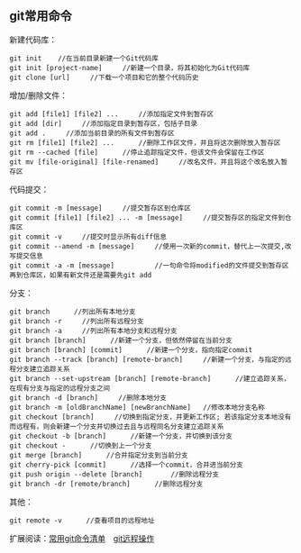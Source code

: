 ## git常用命令 

新建代码库：  
```
git init    //在当前目录新建一个Git代码库  
git init [project-name]     //新建一个目录，将其初始化为Git代码库  
git clone [url]     //下载一个项目和它的整个代码历史  
```
增加/删除文件：  
```
git add [file1] [file2] ...     //添加指定文件到暂存区  
git add [dir]     //添加指定目录到暂存区，包括子目录  
git add .     //添加当前目录的所有文件到暂存区  
git rm [file1] [file2] ...      //删除工作区文件，并且将这次删除放入暂存区  
git rm --cached [file]      //停止追踪指定文件，但该文件会保留在工作区  
git mv [file-original] [file-renamed]     //改名文件，并且将这个改名放入暂存区
```
代码提交：  
```
git commit -m [message]     //提交暂存区到仓库区  
git commit [file1] [file2] ... -m [message]     //提交暂存区的指定文件到仓库区  
git commit -v     //提交时显示所有diff信息  
git commit --amend -m [message]     //使用一次新的commit，替代上一次提交,改写提交信息  
git commit -a -m [message]          //一句命令将modified的文件提交到暂存区再到仓库区，如果有新文件还是需要先git add 
```
分支：
```
git branch      //列出所有本地分支  
git branch -r     //列出所有远程分支  
git branch -a     //列出所有本地分支和远程分支  
git branch [branch]      //新建一个分支，但依然停留在当前分支   
git branch [branch] [commit]      //新建一个分支，指向指定commit  
git branch --track [branch] [remote-branch]     //新建一个分支，与指定的远程分支建立追踪关系  
git branch --set-upstream [branch] [remote-branch]      //建立追踪关系，在现有分支与指定的远程分支之间  
git branch -d [branch]     //删除本地分支  
git branch -m [oldBranchName] [newBranchName]   //修改本地分支名称
git checkout [branch]     //切换到指定分支，并更新工作区; 若该指定分支本地没有而远程有，则会新建一个分支并切换过去且与远程同名分支建立追踪关系  
git checkout -b [branch]      //新建一个分支，并切换到该分支   
git checkout -      //切换到上一个分支   
git merge [branch]      //合并指定分支到当前分支  
git cherry-pick [commit]      //选择一个commit，合并进当前分支  
git push origin --delete [branch]       //删除远程分支  
git branch -dr [remote/branch]      //删除远程分支  
```
其他：  
 ```
 git remote -v      //查看项目的远程地址
 ``` 

扩展阅读：<a href="http://www.ruanyifeng.com/blog/2015/12/git-cheat-sheet.html" target="_blank" style="margin-right:10px;">常用git命令清单</a>       [git远程操作](http://www.ruanyifeng.com/blog/2014/06/git_remote.html)

































